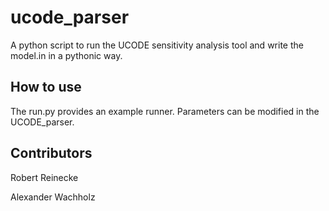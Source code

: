# ucode_parser
A python script to run the UCODE sensitivity analysis tool and write the model.in in a pythonic way.

## How to use
The run.py provides an example runner.
Parameters can be modified in the UCODE_parser.

## Contributors
Robert Reinecke

Alexander Wachholz
